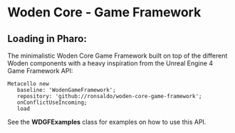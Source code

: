 # Woden Core - Game Framework
## Loading in Pharo:

The minimalistic Woden Core Game Framework built on top of the different Woden components with a heavy inspiration from the Unreal Engine 4 Game Framework API:

```smalltalk
Metacello new
   baseline: 'WodenGameFramework';
   repository: 'github://ronsaldo/woden-core-game-framework';
   onConflictUseIncoming;
   load
```

See the **WDGFExamples** class for examples on how to use this API.
